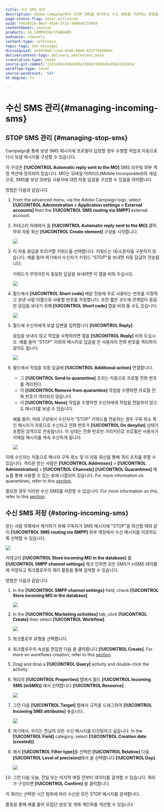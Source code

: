 ```yaml
---
title: 수신 SMS 관리
description: Adobe Campaign에서 STOP SMS를 관리하고 수신 SMS를 저장하는 방법을 알아봅니다.
page-status-flag: never-activated
uuid: f063052b-96ef-41b6-bf1b-4006de73f0b9
contentOwner: sauviat
products: SG_CAMPAIGN/STANDARD
audience: channels
content-type: reference
topic-tags: sms-messages
discoiquuid: ee1970e6-1ced-46e0-94e6-8337768300ee
delivercontext-tags: delivery,smsContent,back
translation-type: tm+mt
source-git-commit: 1321c84c49de6d9a318bbc5bb8a0e28b332d2b5d
workflow-type: tm+mt
source-wordcount: '593'
ht-degree: 7%

---
```



# 수신 SMS 관리{#managing-incoming-sms}

## STOP SMS 관리 {#managing-stop-sms}

Campaign을 통해 보낸 SMS 메시지에 프로필이 답장할 경우 수행할 작업과 자동으로 다시 보낼 메시지를 구성할 수 있습니다.

이 구성은 **[!UICONTROL Automatic reply sent to the MO]** SMS 라우팅 외부 계정 [](../../administration/using/configuring-sms-channel.md#defining-an-sms-routing)섹션에 정의되어 있습니다. MO는 모바일 어피티드(Mobile Incorporated)의 개념으로, SMS를 보낸 모바일 사용자에 대한 자동 답글을 구성할 수 있음을 의미합니다.

방법은 다음과 같습니다.

1. From the advanced menu, via the Adobe Campaign logo, select **[!UICONTROL Administration > Application settings > External accounts]** then the **[!UICONTROL SMS routing via SMPP]** external account.
1. 카테고리 아래에서 을 **[!UICONTROL Automatic reply sent to the MO]** 클릭하여 자동 회신 **[!UICONTROL Create element]** 구성을 시작합니다.

   ![](assets/sms_mo_1.png)

1. 이 자동 응답을 트리거할 키워드를 선택합니다. 키워드는 대/소문자를 구분하지 않습니다. 예를 들어 여기에서 수신자가 키워드 &quot;STOP&quot;을 보내면 자동 답글이 전송됩니다.

   키워드가 무엇이든지 동일한 답글을 보내려면 이 열을 비워 두십시오.

   ![](assets/sms_mo_2.png)

1. 필드에서 **[!UICONTROL Short code]** 배달 전송에 주로 사용되는 번호를 지정하고 보낸 사람 이름으로 사용할 번호를 지정합니다. 또한 짧은 코드에 관계없이 동일한 응답을 보내기 위해 **[!UICONTROL Short code]** 열을 비워 둘 수도 있습니다.

   ![](assets/sms_mo_4.png)

1. 필드에 수신자에게 보낼 답변을 입력합니다 **[!UICONTROL Reply]**.

   응답을 보내지 않고 작업을 수행하려면 열을 **[!UICONTROL Reply]** 비워 두십시오. 예를 들어 &quot;STOP&quot; 이외의 메시지로 답글을 쓴 사용자의 전화 번호를 격리하지 않아도 됩니다.

   ![](assets/sms_mo_3.png)

1. 필드에서 작업을 자동 답글에 **[!UICONTROL Additional action]** 연결합니다.

   * 그 **[!UICONTROL Send to quarantine]** 조치는 자동으로 프로필 전화 번호를 격리한다.
   * 이 **[!UICONTROL Remove from quarantine]** 작업을 수행하면 프로필 전화 번호가 격리되지 않습니다.
   * 이 **[!UICONTROL None]** 작업을 수행하면 수신자에게 작업을 전달하지 않고도 메시지를 보낼 수 있습니다.

   예를 들어, 아래 구성에서 수신자가 &quot;STOP&quot; 키워드를 전송하는 경우 구독 취소 확인 메시지가 자동으로 수신되고 전화 번호가 **[!UICONTROL On denylist]** 상태가 포함된 검역으로 전송됩니다. 이 상태는 전화 번호만 가리키므로 프로필은 사용자가 이메일 메시지를 계속 수신하게 됩니다.

   ![](assets/sms_mo.png)

이제 수신자는 자동으로 메시지 구독 취소 및 이 자동 회신을 통해 격리 조치를 취할 수 있습니다. 격리된 받는 사람은 **[!UICONTROL Addresses]** > **[!UICONTROL Administration]** > **[!UICONTROL Channels]** **[!UICONTROL Quarantines]** 메뉴를 통해 사용할 수 있는 표에 나열되어 있습니다. For more information on quarantines, refer to this [section](../../sending/using/understanding-quarantine-management.md).

필요한 경우 이러한 수신 SMS를 저장할 수 있습니다. For more information on this, refer to this [section](#storing-incoming-sms).

## 수신 SMS 저장 {#storing-incoming-sms}

받는 사람 목록에서 제거하기 위해 구독자가 SMS 메시지에 &quot;STOP&quot;을 회신할 때와 같이 **[!UICONTROL SMS routing via SMPP]** 외부 계정에서 수신 메시지를 저장하도록 선택할 수 있습니다.

![](assets/sms_config_mo_1.png)

카테고리 **[!UICONTROL Store incoming MO in the database]** 를 **[!UICONTROL SMPP channel settings]** 체크 인하면 모든 SMS가 inSMS 테이블에 저장되고 워크플로우의 쿼리 활동을 통해 검색할 수 있습니다.

방법은 다음과 같습니다.

1. In the **[!UICONTROL SMPP channel settings]** field, check **[!UICONTROL Store incoming MO in the database]**.

   ![](assets/sms_config_mo_2.png)

1. In the **[!UICONTROL Marketing activities]** tab, click **[!UICONTROL Create]** then select **[!UICONTROL Workflow]**.

   ![](assets/sms_config_mo_3.png)

1. 워크플로우 유형을 선택합니다.
1. 워크플로우의 속성을 편집한 다음 을 클릭합니다 **[!UICONTROL Create]**. For more on workflows creation, refer to this [section](../../automating/using/building-a-workflow.md).
1. Drag and drop a **[!UICONTROL Query]** activity and double-click the activity.
1. 쿼리의 **[!UICONTROL Properties]** 탭에서 필드 **[!UICONTROL Incoming SMS (inSMS)]** 에서 선택합니다 **[!UICONTROL Resource]** .

   ![](assets/sms_config_mo_4.png)

1. 그런 다음 **[!UICONTROL Target]** 탭에서 규칙을 드래그하여 **[!UICONTROL Incoming SMS attributes]** 놓습니다.

   ![](assets/sms_config_mo_5.png)

1. 여기에서, 우리는 전날의 모든 수신 메시지를 타깃팅하고 싶습니다. In the **[!UICONTROL Field]** category, select **[!UICONTROL Creation date (created)]**.
1. 에서 **[!UICONTROL Filter type]**&#x200B;을 선택한 **[!UICONTROL Relative]** 다음 **[!UICONTROL Level of precision]**&#x200B;에서 을 선택합니다 **[!UICONTROL Day]**.

   ![](assets/sms_config_mo_6.png)

1. 그런 다음 오늘, 전일 또는 마지막 며칠 전부터 데이터를 검색할 수 있습니다. 쿼리가 구성되면 **[!UICONTROL Confirm]** 을 클릭합니다.

이 쿼리는 선택한 시간 범위에 따라 수신된 모든 STOP 메시지를 검색합니다.

활동을 통해 예를 들어 모집단 생성 및 게재 개인화를 개선할 수 있습니다.
